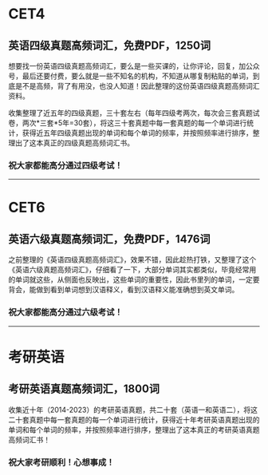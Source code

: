 # CET4
## 英语四级真题高频词汇，免费PDF，1250词

想要找一份英语四级真题高频词汇，要么是一些买课的，让你评论，回复，加公众号，最后还要付费，要么就是一些不知名的机构，不知道从哪复制粘贴的单词，到底是不是高频，背了有用没，也没人知道！因此整理的这份英语四级真题高频词汇资料。

收集整理了近五年的四级真题，三十套左右（每年四级考两次，每次会三套真题试卷，两次\*三套\*5年=30套），将这三十套真题中每一套真题的每一个单词进行统计，获得近五年四级真题出现的单词和每个单词的频率，并按照频率进行排序，整理出了这本真正的四级真题高频词汇书。

### 祝大家都能高分通过四级考试！

***

# CET6
## 英语六级真题高频词汇，免费PDF，1476词

之前整理的《英语四级真题高频词汇》，效果不错，因此趁热打铁，又整理了这个《英语六级真题高频词汇》，仔细看了一下，大部分单词其实都类似，毕竟经常用的单词就这些，从侧面也反映出，这些单词的重要性，因此书里列的单词，一定要背会，能做到看到单词想到汉语释义，看到汉语释义能准确想到英文单词。

### 祝大家都能高分通过六级考试！

***

# 考研英语
## 考研英语真题高频词汇，1800词

收集近十年（2014-2023）的考研英语真题，共二十套（英语一和英语二），将这二十套真题中每一套真题的每一个单词进行统计，获得近十年考研英语真题出现的单词和每个单词的频率，并按照频率进行排序，整理出了这本真正的考研英语真题高频词汇书！

### 祝大家考研顺利！心想事成！
